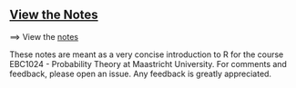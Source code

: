 
## [View the Notes](https://enweg.github.io/EBC1024-Probability-Theory/)

==> View the [notes](https://enweg.github.io/EBC1024-Probability-Theory/)

These notes are meant as a very concise introduction to R for the course EBC1024 - Probability Theory at Maastricht University. For comments and feedback, please open an issue. Any feedback is greatly appreciated. 

